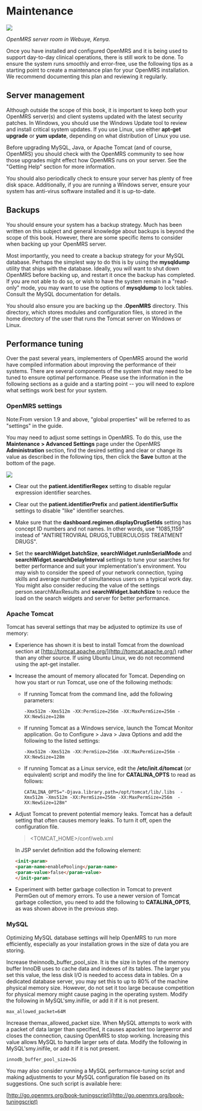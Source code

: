 # Maintenance

![](http://write.flossmanuals.net/openmrs/maintenance/static/maintenance.png)

_OpenMRS server room in Webuye, Kenya._

Once you have installed and configured OpenMRS and it is being used to support day-to-day clinical operations, there is still work to be done. To ensure the system runs smoothly and error-free, use the following tips as a starting point to create a maintenance plan for your OpenMRS installation. We recommend documenting this plan and reviewing it regularly.

## Server management

Although outside the scope of this book, it is important to keep both your OpenMRS server\(s\) and client systems updated with the latest security patches. In Windows, you should use the Windows Update tool to review and install critical system updates. If you use Linux, use either **apt-get upgrade** or **yum update**, depending on what distribution of Linux you use.

Before upgrading MySQL, Java, or Apache Tomcat \(and of course, OpenMRS\) you should check with the OpenMRS community to see how those upgrades might effect how OpenMRS runs on your server. See the "Getting Help" section for more information.

You should also periodically check to ensure your server has plenty of free disk space. Additionally, if you are running a Windows server, ensure your system has anti-virus software installed and it is up-to-date.

## Backups

You should ensure your system has a backup strategy. Much has been written on this subject and general knowledge about backups is beyond the scope of this book. However, there are some specific items to consider when backing up your OpenMRS server.

Most importantly, you need to create a backup strategy for your MySQL database. Perhaps the simplest way to do this is by using the **mysqldump** utility that ships with the database. Ideally, you will want to shut down OpenMRS before backing up, and restart it once the backup has completed. If you are not able to do so, or wish to have the system remain in a "read-only" mode, you may want to use the options of **mysqldump** to lock tables. Consult the MySQL documentation for details.

You should also ensure you are backing up the **.OpenMRS** directory. This directory, which stores modules and configuration files, is stored in the home directory of the user that runs the Tomcat server on Windows or Linux.

## Performance tuning

Over the past several years, implementers of OpenMRS around the world have compiled information about improving the performance of their systems. There are several components of the system that may need to be tuned to ensure optimal performance. Please use the information in the following sections as a guide and a starting point -- you will need to explore what settings work best for your system.

### OpenMRS settings

Note:From version 1.9 and above, "global properties" will be referred to as "settings" in the guide.

You may need to adjust some settings in OpenMRS. To do this, use the **Maintenance &gt; Advanced Settings** page under the OpenMRS **Administration** section, find the desired setting and clear or change its value as described in the following tips, then click the **Save** button at the bottom of the page.

![](http://write.flossmanuals.net/openmrs/maintenance/static/globalprop-regex.png)

* Clear out the **patient.identifierRegex** setting to disable regular expression identifier searches.

* Clear out the **patient.identifierPrefix** and **patient.identifierSuffix** settings to disable "like" identifier searches.

* Make sure that the **dashboard.regimen.displayDrugSetIds** setting has concept ID numbers and not names. In other words, use "1085,1159" instead of "ANTIRETROVIRAL DRUGS,TUBERCULOSIS TREATMENT DRUGS".

* Set the **searchWidget.batchSize**, **searchWidget.runInSerialMode** and **searchWidget.searchDelayInterval** settings to tune your searches for better performance and suit your implementation's environment. You may wish to consider the speed of your network connection, typing skills and average number of simultaneous users on a typical work day. You might also consider reducing the value of the settings person.searchMaxResults and **searchWidget.batchSize** to reduce the load on the search widgets and server for better performance.


### Apache Tomcat

Tomcat has several settings that may be adjusted to optimize its use of memory:

* Experience has shown it is best to install Tomcat from the download section at [http://tomcat.apache.org/](http://tomcat.apache.org/) rather than any other source. If using Ubuntu Linux, we do not recommend using the apt-get installer.

* Increase the amount of memory allocated for Tomcat. Depending on how you start or run Tomcat, use one of the following methods:

  * If running Tomcat from the command line, add the following parameters:

    ```
    -Xmx512m -Xms512m -XX:PermSize=256m -XX:MaxPermSize=256m -XX:NewSize=128m
    ```

  * If running Tomcat as a Windows service, launch the Tomcat Monitor application. Go to Configure &gt; Java &gt; Java Options and add the following to the listed settings:

    ```
    -Xmx512m -Xms512m -XX:PermSize=256m -XX:MaxPermSize=256m -XX:NewSize=128m
    ```

  * If running Tomcat as a Linux service, edit the **/etc/init.d/tomcat** \(or equivalent\) script and modify the line for **CATALINA\_OPTS** to read as follows:

    ```
    CATALINA_OPTS="-Djava.library.path=/opt/tomcat/lib/.libs  -Xmx512m -Xms512m -XX:PermSize=256m -XX:MaxPermSize=256m  -XX:NewSize=128m"
    ```


* Adjust Tomcat to prevent potential memory leaks. Tomcat has a default setting that often causes memory leaks. To turn it off, open the configuration file.

  > &lt;TOMCAT\_HOME&gt;/conf/web.xml

  In JSP servlet definition add the following element:

  ```html
  <init-param>
  <param-name>enablePooling</param-name>
  <param-value>false</param-value>
  </init-param>
  ```

* Experiment with better garbage collection in Tomcat to prevent PermGen out of memory errors. To use a newer version of Tomcat garbage collection, you need to add the following to **CATALINA\_OPTS**, as was shown above in the previous step.


### MySQL

Optimizing MySQL database settings will help OpenMRS to run more efficiently, especially as your installation grows in the size of data you are storing.

Increase theinnodb\_buffer\_pool\_size. It is the size in bytes of the memory buffer InnoDB uses to cache data and indexes of its tables. The larger you set this value, the less disk I/O is needed to access data in tables. On a dedicated database server, you may set this to up to 80% of the machine physical memory size. However, do not set it too large because competition for physical memory might cause paging in the operating system. Modify the following in MySQL'smy.inifile, or add it if it is not present.

```
max_allowed_packet=64M
```

Increase themax\_allowed\_packet size. When MySQL attempts to work with a packet of data larger than specified, it causes apacket too largeerror and closes the connection, causing OpenMRS to stop working. Increasing this value allows MySQL to handle larger sets of data. Modify the following in MySQL'smy.inifile, or add it if it is not present.

```
innodb_buffer_pool_size=3G 
```

You may also consider running a MySQL performance-tuning script and making adjustments to your MySQL configuration file based on its suggestions. One such script is available here:

[http://go.openmrs.org/book-tuningscript](http://go.openmrs.org/book-tuningscript)

